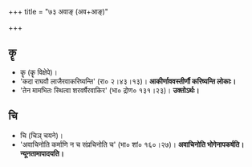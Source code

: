+++
title = "७३ अवाङ् (अव+आङ्)"

+++

## कॄ
- कॄ (कॄ विक्षेपे)।
- 'कदा राघवौ लाजैरवाकरिष्यन्ति' (रा० २।४३।१३)। **आकीर्णाववस्तीर्णौ करिष्यन्ति लोकाः।**
- 'तेन मामभितः स्थित्वा शरवर्षैरवाकिर' (भा० द्रोण० १३१।२३)। **उक्तोऽर्थः।**

## चि
- चि (चिञ् चयने)।
- 'अवाचिनोति कर्माणि न च संप्रचिनोति च' (भा० शां० १६०।२७)। **अवाचिनोति भोगेनापकर्षति। न्यूनतामापादयति।**
